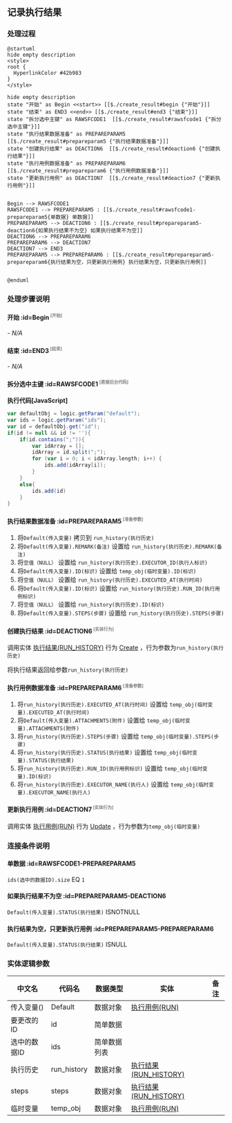 ## 记录执行结果 <!-- {docsify-ignore-all} -->

   

### 处理过程

```plantuml
@startuml
hide empty description
<style>
root {
  HyperlinkColor #42b983
}
</style>

hide empty description
state "开始" as Begin <<start>> [[$./create_result#begin {"开始"}]]
state "结束" as END3 <<end>> [[$./create_result#end3 {"结束"}]]
state "拆分选中主键" as RAWSFCODE1  [[$./create_result#rawsfcode1 {"拆分选中主键"}]]
state "执行结果数据准备" as PREPAREPARAM5  [[$./create_result#prepareparam5 {"执行结果数据准备"}]]
state "创建执行结果" as DEACTION6  [[$./create_result#deaction6 {"创建执行结果"}]]
state "执行用例数据准备" as PREPAREPARAM6  [[$./create_result#prepareparam6 {"执行用例数据准备"}]]
state "更新执行用例" as DEACTION7  [[$./create_result#deaction7 {"更新执行用例"}]]


Begin --> RAWSFCODE1
RAWSFCODE1 --> PREPAREPARAM5 : [[$./create_result#rawsfcode1-prepareparam5{单数据} 单数据]]
PREPAREPARAM5 --> DEACTION6 : [[$./create_result#prepareparam5-deaction6{如果执行结果不为空} 如果执行结果不为空]]
DEACTION6 --> PREPAREPARAM6
PREPAREPARAM6 --> DEACTION7
DEACTION7 --> END3
PREPAREPARAM5 --> PREPAREPARAM6 : [[$./create_result#prepareparam5-prepareparam6{执行结果为空，只更新执行用例} 执行结果为空，只更新执行用例]]


@enduml
```


### 处理步骤说明

#### 开始 :id=Begin<sup class="footnote-symbol"> <font color=gray size=1>[开始]</font></sup>



*- N/A*
#### 结束 :id=END3<sup class="footnote-symbol"> <font color=gray size=1>[结束]</font></sup>



*- N/A*

#### 拆分选中主键 :id=RAWSFCODE1<sup class="footnote-symbol"> <font color=gray size=1>[直接后台代码]</font></sup>



<p class="panel-title"><b>执行代码[JavaScript]</b></p>

```groovy
var defaultObj = logic.getParam("default");
var ids = logic.getParam("ids");
var id = defaultObj.get("id");
if(id != null && id != ''){
    if(id.contains(";")){
        var idArray = [];
        idArray = id.split(";");
        for (var i = 0; i < idArray.length; i++) {
            ids.add(idArray[i]);
        }
    }
    else{
        ids.add(id)
    }
}
```

#### 执行结果数据准备 :id=PREPAREPARAM5<sup class="footnote-symbol"> <font color=gray size=1>[准备参数]</font></sup>



1. 将`Default(传入变量)` 拷贝到  `run_history(执行历史)`
2. 将`Default(传入变量).REMARK(备注)` 设置给  `run_history(执行历史).REMARK(备注)`
3. 将`空值（NULL）` 设置给  `run_history(执行历史).EXECUTOR_ID(执行人标识)`
4. 将`Default(传入变量).ID(标识)` 设置给  `temp_obj(临时变量).ID(标识)`
5. 将`空值（NULL）` 设置给  `run_history(执行历史).EXECUTED_AT(执行时间)`
6. 将`Default(传入变量).ID(标识)` 设置给  `run_history(执行历史).RUN_ID(执行用例标识)`
7. 将`空值（NULL）` 设置给  `run_history(执行历史).ID(标识)`
8. 将`Default(传入变量).STEPS(步骤)` 设置给  `run_history(执行历史).STEPS(步骤)`

#### 创建执行结果 :id=DEACTION6<sup class="footnote-symbol"> <font color=gray size=1>[实体行为]</font></sup>



调用实体 [执行结果(RUN_HISTORY)](module/TestMgmt/Run_history.md) 行为 [Create](module/TestMgmt/Run_history#行为) ，行为参数为`run_history(执行历史)`

将执行结果返回给参数`run_history(执行历史)`

#### 执行用例数据准备 :id=PREPAREPARAM6<sup class="footnote-symbol"> <font color=gray size=1>[准备参数]</font></sup>



1. 将`run_history(执行历史).EXECUTED_AT(执行时间)` 设置给  `temp_obj(临时变量).EXECUTED_AT(执行时间)`
2. 将`Default(传入变量).ATTACHMENTS(附件)` 设置给  `temp_obj(临时变量).ATTACHMENTS(附件)`
3. 将`run_history(执行历史).STEPS(步骤)` 设置给  `temp_obj(临时变量).STEPS(步骤)`
4. 将`run_history(执行历史).STATUS(执行结果)` 设置给  `temp_obj(临时变量).STATUS(执行结果)`
5. 将`run_history(执行历史).RUN_ID(执行用例标识)` 设置给  `temp_obj(临时变量).ID(标识)`
6. 将`run_history(执行历史).EXECUTOR_NAME(执行人)` 设置给  `temp_obj(临时变量).EXECUTOR_NAME(执行人)`

#### 更新执行用例 :id=DEACTION7<sup class="footnote-symbol"> <font color=gray size=1>[实体行为]</font></sup>



调用实体 [执行用例(RUN)](module/TestMgmt/Run.md) 行为 [Update](module/TestMgmt/Run#行为) ，行为参数为`temp_obj(临时变量)`


### 连接条件说明
#### 单数据 :id=RAWSFCODE1-PREPAREPARAM5

`ids(选中的数据ID).size` EQ `1`
#### 如果执行结果不为空 :id=PREPAREPARAM5-DEACTION6

`Default(传入变量).STATUS(执行结果)` ISNOTNULL
#### 执行结果为空，只更新执行用例 :id=PREPAREPARAM5-PREPAREPARAM6

`Default(传入变量).STATUS(执行结果)` ISNULL


### 实体逻辑参数

|    中文名   |    代码名    |  数据类型    |  实体   |备注 |
| --------| --------| -------- | -------- | --------   |
|传入变量(<i class="fa fa-check"/></i>)|Default|数据对象|[执行用例(RUN)](module/TestMgmt/Run.md)||
|要更改的ID|id|简单数据|||
|选中的数据ID|ids|简单数据列表|||
|执行历史|run_history|数据对象|[执行结果(RUN_HISTORY)](module/TestMgmt/Run_history.md)||
|steps|steps|数据对象|[执行结果(RUN_HISTORY)](module/TestMgmt/Run_history.md)||
|临时变量|temp_obj|数据对象|[执行用例(RUN)](module/TestMgmt/Run.md)||
